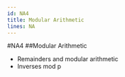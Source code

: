 ```yaml
---
id: NA4
title: Modular Arithmetic
lines: NA
---
```


#NA4
##Modular Arithmetic

* Remainders and modular arithmetic
* Inverses mod p